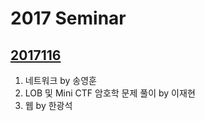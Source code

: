 # 2017 Seminar

## [2017116](https://github.com/ajou-whois/seminar/tree/master/2017/20171116)

1. 네트워크 by 송영훈
1. LOB 및 Mini CTF 암호학 문제 풀이 by 이재현
1. 웹 by 한광석